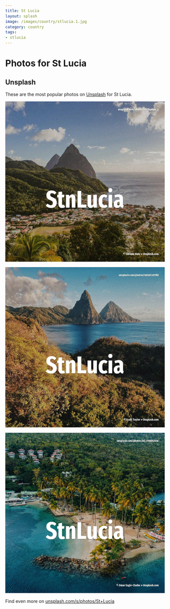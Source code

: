 ```yaml
---
title: St Lucia
layout: splash
image: /images/country/stlucia.1.jpg
category: country
tags:
- stlucia
---
```

# Photos for St Lucia

## Unsplash

These are the most popular photos on [Unsplash](https://unsplash.com) for St Lucia.

![St Lucia](/images/country/stlucia.1.jpg)

![St Lucia](/images/country/stlucia.2.jpg)

![St Lucia](/images/country/stlucia.3.jpg)

Find even more on [unsplash.com/s/photos/St+Lucia](https://unsplash.com/s/photos/St+Lucia)